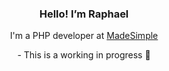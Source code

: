 <h3 align="center">Hello! I’m Raphael</h3>
<p align="center">I'm a PHP developer at <a href="https://www.companiesmadesimple.com/about-us.html">MadeSimple</a></p>
<p align="center">- This is a working in progress 🧔</p>
